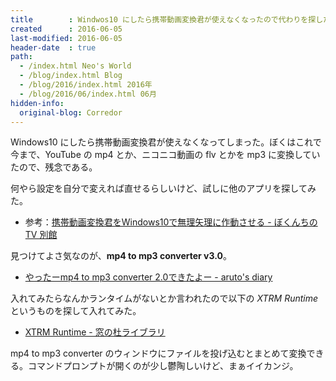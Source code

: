 ```yaml
---
title        : Windwos10 にしたら携帯動画変換君が使えなくなったので代わりを探した
created      : 2016-06-05
last-modified: 2016-06-05
header-date  : true
path:
  - /index.html Neo's World
  - /blog/index.html Blog
  - /blog/2016/index.html 2016年
  - /blog/2016/06/index.html 06月
hidden-info:
  original-blog: Corredor
---
```


Windows10 にしたら携帯動画変換君が使えなくなってしまった。ぼくはこれで今まで、YouTube の mp4 とか、ニコニコ動画の flv とかを mp3 に変換していたので、残念である。

何やら設定を自分で変えれば直せるらしいけど、試しに他のアプリを探してみた。

- 参考：[携帯動画変換君をWindows10で無理矢理に作動させる - ぼくんちのTV 別館](http://freesoft.tvbok.com/movie_encode/3gp_converter/windows10_1.html)

見つけてよさ気なのが、__mp4 to mp3 converter v3.0__。

- [やったーmp4 to mp3 converter 2.0できたよー - aruto's diary](http://blog.aruto.info/entry/20091107/mp4_to_mp3_converter_ver2)

入れてみたらなんかランタイムがないとか言われたので以下の _XTRM Runtime_ というものを探して入れてみた。

- [XTRM Runtime - 窓の杜ライブラリ](http://forest.watch.impress.co.jp/library/software/xtrmruntime/)

mp4 to mp3 converter のウィンドウにファイルを投げ込むとまとめて変換できる。コマンドプロンプトが開くのが少し鬱陶しいけど、まぁイイカンジ。
